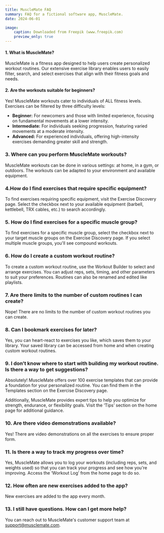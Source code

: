 ```yaml
---
title: MuscleMate FAQ
summary: FAQ for a fictional software app, MuscleMate. 
date: 2024-06-01

image: 
    caption: Downloaded from Freepik (www.freepik.com)
    preview_only: true
---
```


#### 1. What is MuscleMate?

MuscleMate is a fitness app designed to help users create personalized workout routines. Our extensive exercise library enables users to easily filter, search, and select exercises that align with their fitness goals and needs. <br>


#### 2. Are the workouts suitable for beginners?

Yes! MuscleMate workouts cater to individuals of ALL fitness levels. Exercises can be filtered by three difficulty levels: <br>

- **Beginner:** For newcomers and those with limited experience, focusing on fundamental movements at a lower intensity.
- **Intermediate:** For individuals seeking progression, featuring varied movements at a moderate intensity.
- **Advanced:** For experienced individuals, offering high-intensity exercises demanding greater skill and strength.


### 3. Where can you perform MuscleMate workouts?

MuscleMate workouts can be done in various settings: at home, in a gym, or outdoors. The workouts can be adapted to your environment and available equipment.


### 4.How do I find exercises that require specific equipment?

   To find exercises requiring specific equipment, visit the Exercise Discovery page. Select the checkbox next to your available equipment (barbell, kettlebell, TRX cables, etc.) to search accordingly. 


### 5. How do I find exercises for a specific muscle group?

To find exercises for a specific muscle group, select the checkbox next to your target muscle groups on the Exercise Discovery page. If you select multiple muscle groups, you'll see compound workouts.

### 6. How do I create a custom workout routine?

To create a custom workout routine, use the Workout Builder to select and arrange exercises. You can adjust reps, sets, timing, and other parameters to suit your preferences. Routines can also be renamed and edited like playlists.

### 7. Are there limits to the number of custom routines I can create?

Nope! There are no limits to the number of custom workout routines you can create.

### 8. Can I bookmark exercises for later?

Yes, you can heart-react to exercises you like, which saves them to your library. Your saved library can be accessed from home and when creating custom workout routines.

### 9. I don’t know where to start with building my workout routine. Is there a way to get suggestions?

Absolutely! MuscleMate offers over 100 exercise templates that can provide a foundation for your personalized routine. You can find them in the Templates section on the Exercise Discovery page. 

Additionally, MuscleMate provides expert tips to help you optimize for strength, endurance, or flexibility goals. Visit the ‘Tips’ section on the home page for additional guidance. 

### 10. Are there video demonstrations available?

Yes! There are video demonstrations on all the exercises to ensure proper form.

### 11. Is there a way to track my progress over time?

Yes, MuscleMate allows you to log your workouts (including reps, sets, and weights used) so that you can track your progress and see how you're improving. Access the ‘Workout Log’ from the home page to do so. 

### 12. How often are new exercises added to the app?

New exercises are added to the app every month.

### 13. I still have questions. How can I get more help?

You can reach out to MuscleMate's customer support team at support@musclemate.com. 

<br>